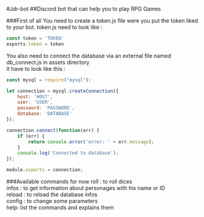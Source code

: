 #Jdr-bot
##Discord bot that can help you to play RPG Games

###First of all
You need to create a token.js file were you put the token liked to your bot.
token.js need to look like :

```js
const token = 'TOKEN'
exports.token = token
```
You also need to connect the database via an external file named db_connect.js in assets directory\
It have to look like this :
```js
const mysql = require("mysql");

let connection = mysql.createConnection({
    host: 'HOST',
    user: 'USER',
    password: 'PASSWORD',
    database: 'DATABASE'
});

connection.connect(function(err) {
    if (err) {
        return console.error('error: ' + err.message);
    }
    console.log('Connected to database');
});

module.exports = connection;
```
###Available commands for now 
roll : to roll dices\
infos : to get information about personages with his name or ID\
reload : to reload the database infos\
config : to change some parameters\
help: list the commands and explains them

